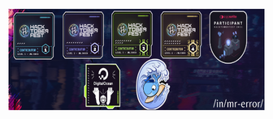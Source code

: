 
<p align="center"><img src="https://github.com/oxygen51/oxygen51/blob/main/inmr-error%20(1).png" alt="Bt" height="200">

